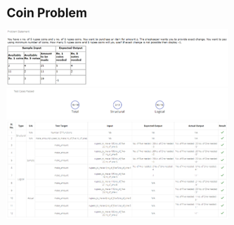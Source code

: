 # Coin Problem

<img src = "images/i1.PNG">
<br>
<img src = "images/i2.PNG">
<br>
<img src = "images/i3.PNG">
